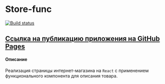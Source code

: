 # Store-func

[![Build status](https://ci.appveyor.com/api/projects/status/i151i5juc1vftfia?svg=true)](https://ci.appveyor.com/project/AACMKT/ra-components_store-func)

[Ссылка на публикацию приложения на GitHub Pages](https://aacmkt.github.io/ra-components_store-func/)
---

#### Описание

Реализация страницы интернет-магазина на `React` с применением функционального компонента для описания товара.
